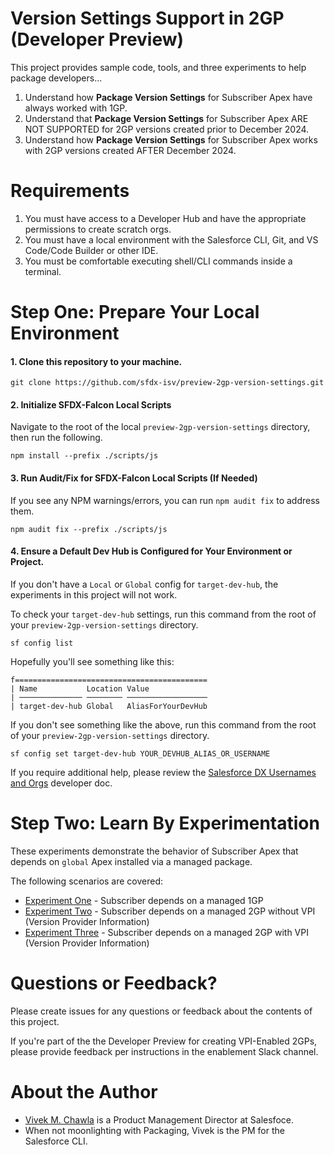 # Version Settings Support in 2GP (Developer Preview)

This project provides sample code, tools, and three experiments to help package developers...

1. Understand how **Package Version Settings** for Subscriber Apex have always worked with 1GP.
2. Understand that **Package Version Settings** for Subscriber Apex ARE NOT SUPPORTED for 2GP versions created prior to December 2024.
3. Understand how **Package Version Settings** for Subscriber Apex works with 2GP versions created AFTER December 2024.

# Requirements

1. You must have access to a Developer Hub and have the appropriate permissions to create scratch orgs.
2. You must have a local environment with the Salesforce CLI, Git, and VS Code/Code Builder or other IDE.
3. You must be comfortable executing shell/CLI commands inside a terminal.

# Step One: Prepare Your Local Environment

#### 1. Clone this repository to your machine.
```
git clone https://github.com/sfdx-isv/preview-2gp-version-settings.git
```

#### 2. Initialize SFDX-Falcon Local Scripts
Navigate to the root of the local `preview-2gp-version-settings` directory, then run the following.
```
npm install --prefix ./scripts/js
```

#### 3. Run Audit/Fix for SFDX-Falcon Local Scripts (If Needed)
If you see any NPM warnings/errors, you can run `npm audit fix` to address them.
```
npm audit fix --prefix ./scripts/js
```

#### 4. Ensure a Default Dev Hub is Configured for Your Environment or Project.
If you don't have a `Local` or `Global` config for `target-dev-hub`, the experiments in this project will not work.

To check your `target-dev-hub` settings, run this command from the root of your `preview-2gp-version-settings` directory.
```
sf config list
```
Hopefully you'll see something like this:
```
f===========================================
| Name           Location Value                 
| ────────────── ──────── ────────────────── 
| target-dev-hub Global   AliasForYourDevHub
```
If you don't see something like the above, run this command from the root of your `preview-2gp-version-settings` directory.
```
sf config set target-dev-hub YOUR_DEVHUB_ALIAS_OR_USERNAME
```
If you require additional help, please review the [Salesforce DX Usernames and Orgs](https://developer.salesforce.com/docs/atlas.en-us.sfdx_dev.meta/sfdx_dev/sfdx_dev_cli_usernames_orgs.htm) developer doc.


# Step Two: Learn By Experimentation

These experiments demonstrate the behavior of Subscriber Apex that depends on `global` Apex installed via a managed package.

The following scenarios are covered:

* [Experiment One](/EXPERIMENT_1.md) - Subscriber depends on a managed 1GP
* [Experiment Two](/EXPERIMENT_2.md) - Subscriber depends on a managed 2GP without VPI (Version Provider Information)
* [Experiment Three](/EXPERIMENT_3.md) - Subscriber depends on a managed 2GP with VPI (Version Provider Information)

# Questions or Feedback?

Please create issues for any questions or feedback about the contents of this project.

If you're part of the the Developer Preview for creating VPI-Enabled 2GPs, please provide feedback per instructions in the enablement Slack channel.

# About the Author

* [Vivek M. Chawla](@VivekMChawla) is a Product Management Director at Salesfoce.
* When not moonlighting with Packaging, Vivek is the PM for the Salesforce CLI.

